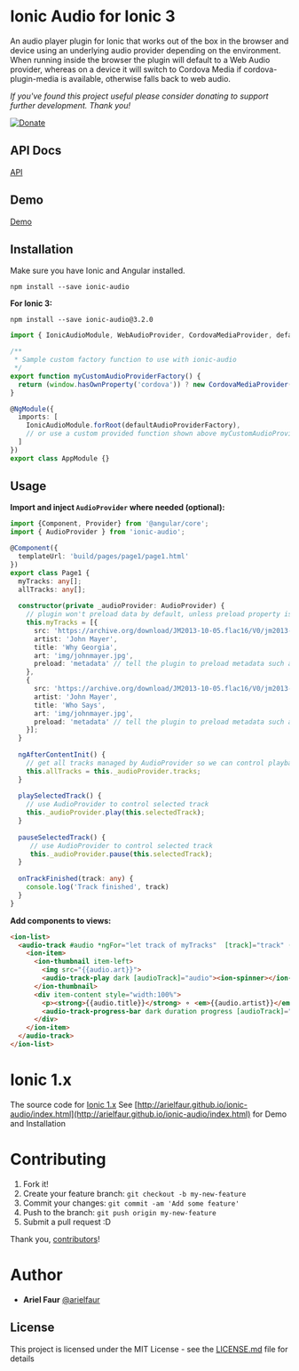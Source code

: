 # Ionic Audio for Ionic 3

An audio player plugin for Ionic that works out of the box in the browser and device using an underlying audio provider depending on the environment. When running inside the browser the plugin will default to a Web Audio provider, whereas on a device it will switch to Cordova Media if cordova-plugin-media is available, otherwise falls back to web audio.

_If you've found this project useful please consider donating to support further development. Thank you!_

[![Donate](https://www.paypalobjects.com/en_US/GB/i/btn/btn_donateCC_LG.gif)](https://www.paypal.com/cgi-bin/webscr?cmd=_donations&business=KVDN3LVPRSRHC&lc=GB&item_name=Ionic%20Audio&currency_code=USD&bn=PP%2dDonationsBF%3abtn_donateCC_LG%2egif%3aNonHosted)


## API Docs

[API](http://arielfaur.github.io/ionic-audio/2.0/docs/modules/ionic-audio.html)

## Demo

[Demo](https://arielfaur.github.io/ionic-audio-demo/)

## Installation

Make sure you have Ionic and Angular installed.

```
npm install --save ionic-audio
```

**For Ionic 3:**
```
npm install --save ionic-audio@3.2.0
```


```typescript
import { IonicAudioModule, WebAudioProvider, CordovaMediaProvider, defaultAudioProviderFactory } from 'ionic-audio';

/**
 * Sample custom factory function to use with ionic-audio
 */
export function myCustomAudioProviderFactory() {
  return (window.hasOwnProperty('cordova')) ? new CordovaMediaProvider() : new WebAudioProvider();
}

@NgModule({
  imports: [
    IonicAudioModule.forRoot(defaultAudioProviderFactory), 
    // or use a custom provided function shown above myCustomAudioProviderFactory
  ]
})
export class AppModule {}
```

## Usage

**Import and inject `AudioProvider` where needed (optional):**

```typescript
import {Component, Provider} from '@angular/core';
import { AudioProvider } from 'ionic-audio';

@Component({
  templateUrl: 'build/pages/page1/page1.html'
})
export class Page1 {
  myTracks: any[];
  allTracks: any[];
   
  constructor(private _audioProvider: AudioProvider) { 
    // plugin won't preload data by default, unless preload property is defined within json object - defaults to 'none'
    this.myTracks = [{
      src: 'https://archive.org/download/JM2013-10-05.flac16/V0/jm2013-10-05-t12-MP3-V0.mp3',
      artist: 'John Mayer',
      title: 'Why Georgia',
      art: 'img/johnmayer.jpg',
      preload: 'metadata' // tell the plugin to preload metadata such as duration for this track, set to 'none' to turn off
    },
    {
      src: 'https://archive.org/download/JM2013-10-05.flac16/V0/jm2013-10-05-t30-MP3-V0.mp3',
      artist: 'John Mayer',
      title: 'Who Says',
      art: 'img/johnmayer.jpg',
      preload: 'metadata' // tell the plugin to preload metadata such as duration for this track,  set to 'none' to turn off
    }];
  }
  
  ngAfterContentInit() {     
    // get all tracks managed by AudioProvider so we can control playback via the API
    this.allTracks = this._audioProvider.tracks; 
  }
  
  playSelectedTrack() {
    // use AudioProvider to control selected track 
    this._audioProvider.play(this.selectedTrack);
  }
  
  pauseSelectedTrack() {
     // use AudioProvider to control selected track 
     this._audioProvider.pause(this.selectedTrack);
  }
         
  onTrackFinished(track: any) {
    console.log('Track finished', track)
  } 
}
```

**Add components to views:**

```html
<ion-list>
  <audio-track #audio *ngFor="let track of myTracks"  [track]="track" (onFinish)="onTrackFinished($event)">
    <ion-item>  
      <ion-thumbnail item-left>
        <img src="{{audio.art}}">
        <audio-track-play dark [audioTrack]="audio"><ion-spinner></ion-spinner></audio-track-play>  
      </ion-thumbnail>
      <div item-content style="width:100%">
        <p><strong>{{audio.title}}</strong> ⚬ <em>{{audio.artist}}</em></p>
        <audio-track-progress-bar dark duration progress [audioTrack]="audio" [ngStyle]="{visibility: audio.completed > 0 ? 'visible' : 'hidden'}"></audio-track-progress-bar>
      </div>
    </ion-item>    
  </audio-track>
</ion-list>
```

# Ionic 1.x

The source code for [Ionic 1.x](https://github.com/arielfaur/ionic-audio)
See [http://arielfaur.github.io/ionic-audio/index.html](http://arielfaur.github.io/ionic-audio/index.html) for Demo and Installation 

# Contributing

1. Fork it!
2. Create your feature branch: `git checkout -b my-new-feature`
3. Commit your changes: `git commit -am 'Add some feature'`
4. Push to the branch: `git push origin my-new-feature`
5. Submit a pull request :D

Thank you, [contributors]!

[contributors]: https://github.com/arielfaur/ionic-audio/graphs/contributors


# Author

* **Ariel Faur** [@arielfaur](https://github.com/arielfaur)

## License

This project is licensed under the MIT License - see the [LICENSE.md](LICENSE.md) file for details